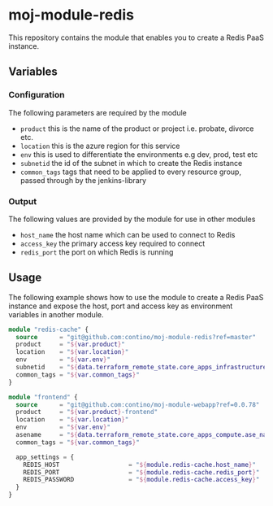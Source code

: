 # moj-module-redis

This repository contains the module that enables you to create a Redis PaaS instance.

## Variables

### Configuration

The following parameters are required by the module

-	`product` this is the name of the product or project i.e. probate, divorce etc.
-	`location` this is the azure region for this service
- `env` this is used to differentiate the environments e.g dev, prod, test etc
- `subnetid` the id of the subnet in which to create the Redis instance
- `common_tags` tags that need to be applied to every resource group, passed through by the jenkins-library

### Output

The following values are provided by the module for use in other modules

- `host_name` the host name which can be used to connect to Redis
- `access_key` the primary access key required to connect
- `redis_port` the port on which Redis is running

## Usage

The following example shows how to use the module to create a Redis PaaS instance and expose
the host, port and access key as environment variables in another module.

```terraform
module "redis-cache" {
  source      = "git@github.com:contino/moj-module-redis?ref=master"
  product     = "${var.product}"
  location    = "${var.location}"
  env         = "${var.env}"
  subnetid    = "${data.terraform_remote_state.core_apps_infrastructure.subnet_ids[2]}"
  common_tags = "${var.common_tags}"
}

module "frontend" {
  source      = "git@github.com:contino/moj-module-webapp?ref=0.0.78"
  product     = "${var.product}-frontend"
  location    = "${var.location}"
  env         = "${var.env}"
  asename     = "${data.terraform_remote_state.core_apps_compute.ase_name[0]}"
  common_tags = "${var.common_tags}"

  app_settings = {
    REDIS_HOST                   = "${module.redis-cache.host_name}"
    REDIS_PORT                   = "${module.redis-cache.redis_port}"
    REDIS_PASSWORD               = "${module.redis-cache.access_key}"
  }
}
```
